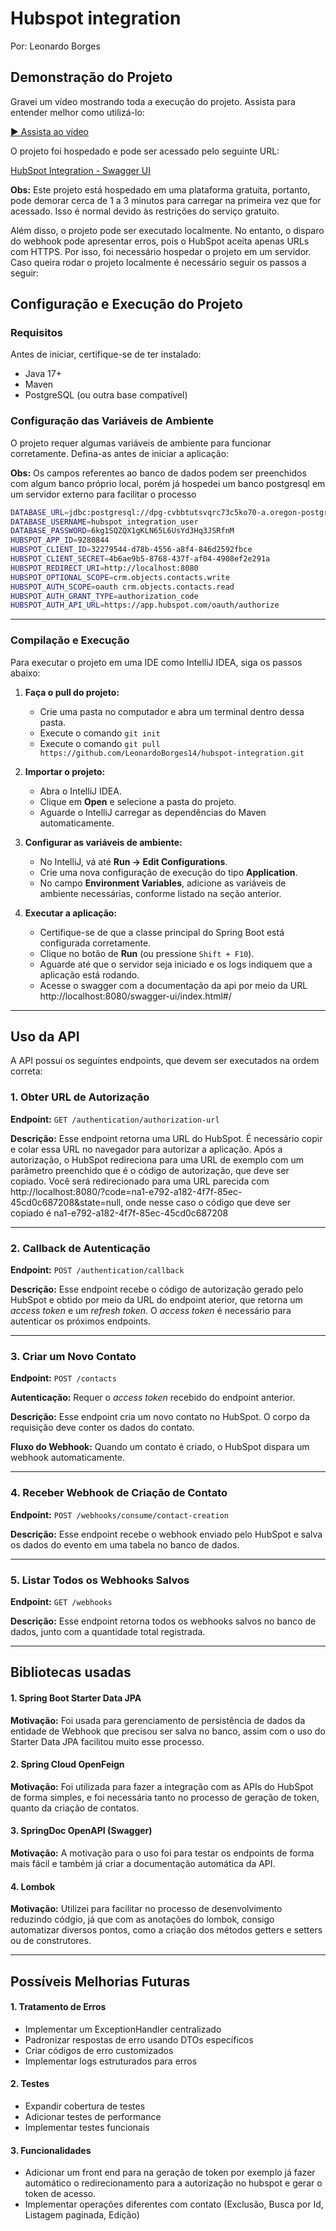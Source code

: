 # Hubspot integration
Por: Leonardo Borges

## Demonstração do Projeto

Gravei um vídeo mostrando toda a execução do projeto. Assista para entender melhor como utilizá-lo:

[▶️ Assista ao vídeo](https://www.youtube.com/watch?v=I4qGdAp6WBQ)

O projeto foi hospedado e pode ser acessado pelo seguinte URL:

[HubSpot Integration - Swagger UI](https://hubspot-integration-leonardo.onrender.com/swagger-ui/index.html#/)

**Obs:** Este projeto está hospedado em uma plataforma gratuita, portanto, pode demorar cerca de 1 a 3 minutos para carregar na primeira vez que for acessado. Isso é normal devido às restrições do serviço gratuito.

Além disso, o projeto pode ser executado localmente. No entanto, o disparo do webhook pode apresentar erros, pois o HubSpot aceita apenas URLs com HTTPS. Por isso, foi necessário hospedar o projeto em um servidor. Caso queira rodar o projeto localmente é necessário seguir os passos a seguir:

## Configuração e Execução do Projeto

### Requisitos

Antes de iniciar, certifique-se de ter instalado:

- Java 17+
- Maven
- PostgreSQL (ou outra base compatível)

### Configuração das Variáveis de Ambiente

O projeto requer algumas variáveis de ambiente para funcionar corretamente. Defina-as antes de iniciar a aplicação:

**Obs:** Os campos referentes ao banco de dados podem ser preenchidos com algum banco próprio local, porém já hospedei um banco postgresql em um servidor externo para facilitar o processo

```sh
DATABASE_URL=jdbc:postgresql://dpg-cvbbtutsvqrc73c5ko70-a.oregon-postgres.render.com:5432/hubspot_integration
DATABASE_USERNAME=hubspot_integration_user
DATABASE_PASSWORD=6kg1SQZQX1gKLN65L6UsYd3Hq3JSRfnM
HUBSPOT_APP_ID=9280844
HUBSPOT_CLIENT_ID=32279544-d78b-4556-a8f4-846d2592fbce
HUBSPOT_CLIENT_SECRET=4b6ae9b5-8768-437f-af04-4908ef2e291a
HUBSPOT_REDIRECT_URI=http://localhost:8080
HUBSPOT_OPTIONAL_SCOPE=crm.objects.contacts.write
HUBSPOT_AUTH_SCOPE=oauth crm.objects.contacts.read
HUBSPOT_AUTH_GRANT_TYPE=authorization_code
HUBSPOT_AUTH_API_URL=https://app.hubspot.com/oauth/authorize
```
---
### Compilação e Execução

Para executar o projeto em uma IDE como IntelliJ IDEA, siga os passos abaixo:

1. **Faça o pull do projeto:**
   - Crie uma pasta no computador e abra um terminal dentro dessa pasta.
   - Execute o comando ```git init```
   - Execute o comando ```git pull https://github.com/LeonardoBorges14/hubspot-integration.git```

2. **Importar o projeto:**
   - Abra o IntelliJ IDEA.
   - Clique em **Open** e selecione a pasta do projeto.
   - Aguarde o IntelliJ carregar as dependências do Maven automaticamente.

3. **Configurar as variáveis de ambiente:**
   - No IntelliJ, vá até **Run → Edit Configurations**.
   - Crie uma nova configuração de execução do tipo **Application**.
   - No campo **Environment Variables**, adicione as variáveis de ambiente necessárias, conforme listado na seção anterior.

4. **Executar a aplicação:**
   - Certifique-se de que a classe principal do Spring Boot está configurada corretamente.
   - Clique no botão de **Run** (ou pressione `Shift + F10`).
   - Aguarde até que o servidor seja iniciado e os logs indiquem que a aplicação está rodando.
   - Acesse o swagger com a documentação da api por meio da URL http://localhost:8080/swagger-ui/index.html#/
---

## Uso da API

A API possui os seguintes endpoints, que devem ser executados na ordem correta:

### 1. Obter URL de Autorização

**Endpoint:** `GET /authentication/authorization-url`

**Descrição:** Esse endpoint retorna uma URL do HubSpot. É necessário copir e colar essa URL no navegador para autorizar a aplicação. Após a autorização, o HubSpot redireciona para uma URL de exemplo com um parâmetro preenchido que é o código de autorização, que deve ser copiado. Você será redirecionado para uma URL parecida com http://localhost:8080/?code=na1-e792-a182-4f7f-85ec-45cd0c687208&state=null, onde nesse caso o código que deve ser copiado é na1-e792-a182-4f7f-85ec-45cd0c687208

---

### 2. Callback de Autenticação

**Endpoint:** `POST /authentication/callback`

**Descrição:** Esse endpoint recebe o código de autorização gerado pelo HubSpot e obtido por meio da URL do endpoint aterior, que retorna um *access token* e um *refresh token*. O *access token* é necessário para autenticar os próximos endpoints.

---

### 3. Criar um Novo Contato

**Endpoint:** `POST /contacts`

**Autenticação:** Requer o *access token* recebido do endpoint anterior.

**Descrição:** Esse endpoint cria um novo contato no HubSpot. O corpo da requisição deve conter os dados do contato.

**Fluxo do Webhook:** Quando um contato é criado, o HubSpot dispara um webhook automaticamente.

---

### 4. Receber Webhook de Criação de Contato

**Endpoint:** `POST /webhooks/consume/contact-creation`

**Descrição:** Esse endpoint recebe o webhook enviado pelo HubSpot e salva os dados do evento em uma tabela no banco de dados.

---

### 5. Listar Todos os Webhooks Salvos

**Endpoint:** `GET /webhooks`

**Descrição:** Esse endpoint retorna todos os webhooks salvos no banco de dados, junto com a quantidade total registrada.

---

## Bibliotecas usadas

#### 1. Spring Boot Starter Data JPA
**Motivação:** Foi usada para gerenciamento de persistência de dados da entidade de Webhook que precisou ser salva no banco, assim com o uso do Starter Data JPA facilitou muito esse processo.

#### 2. Spring Cloud OpenFeign
**Motivação:** Foi utilizada para fazer a integração com as APIs do HubSpot de forma simples, e foi necessária tanto no processo de geração de token, quanto da criação de contatos.

#### 3. SpringDoc OpenAPI (Swagger)
**Motivação:** A motivação para o uso foi para testar os endpoints de forma mais fácil e também já criar a documentação automática da API.

#### 4. Lombok
**Motivação:** Utilizei para facilitar no processo de desenvolvimento reduzindo códgio, já que com as anotações do lombok, consigo automatizar diversos pontos, como a criação dos métodos getters e setters ou de construtores.

---

## Possíveis Melhorias Futuras

#### 1. Tratamento de Erros
- Implementar um ExceptionHandler centralizado
- Padronizar respostas de erro usando DTOs específicos
- Criar códigos de erro customizados
- Implementar logs estruturados para erros

#### 2. Testes
- Expandir cobertura de testes 
- Adicionar testes de performance
- Implementar testes funcionais

#### 3. Funcionalidades
- Adicionar um front end para na geração de token por exemplo já fazer automático o redirecionamento para a autorização no hubspot e gerar o token de acesso.
- Implementar operações diferentes com contato (Exclusão, Busca por Id, Listagem paginada, Edição)
